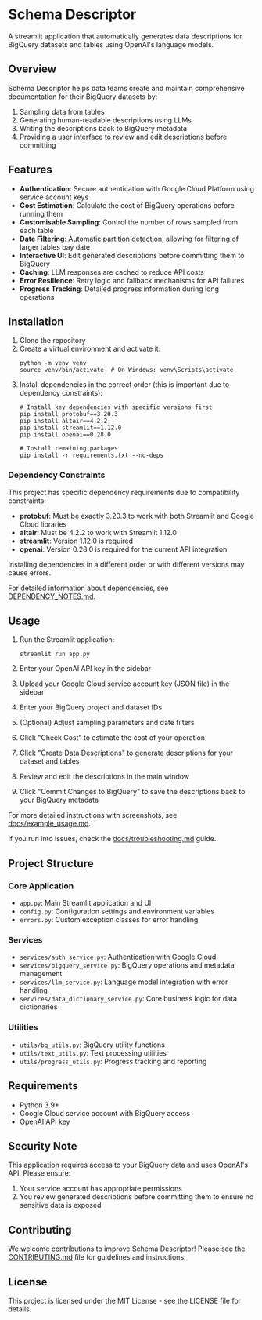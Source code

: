 # Schema Descriptor

A streamlit application that automatically generates data descriptions for BigQuery datasets and tables using OpenAI's language models.

## Overview

Schema Descriptor helps data teams create and maintain comprehensive documentation for their BigQuery datasets by:

1. Sampling data from tables
2. Generating human-readable descriptions using LLMs
3. Writing the descriptions back to BigQuery metadata
4. Providing a user interface to review and edit descriptions before committing

## Features

- **Authentication**: Secure authentication with Google Cloud Platform using service account keys
- **Cost Estimation**: Calculate the cost of BigQuery operations before running them
- **Customisable Sampling**: Control the number of rows sampled from each table
- **Date Filtering**: Automatic partition detection, allowing for filtering of larger tables bay date
- **Interactive UI**: Edit generated descriptions before committing them to BigQuery
- **Caching**: LLM responses are cached to reduce API costs
- **Error Resilience**: Retry logic and fallback mechanisms for API failures
- **Progress Tracking**: Detailed progress information during long operations

## Installation

1. Clone the repository
2. Create a virtual environment and activate it:
   ```
   python -m venv venv
   source venv/bin/activate  # On Windows: venv\Scripts\activate
   ```
3. Install dependencies in the correct order (this is important due to dependency constraints):
   ```
   # Install key dependencies with specific versions first
   pip install protobuf==3.20.3
   pip install altair==4.2.2
   pip install streamlit==1.12.0
   pip install openai==0.28.0
   
   # Install remaining packages
   pip install -r requirements.txt --no-deps
   ```

### Dependency Constraints

This project has specific dependency requirements due to compatibility constraints:

- **protobuf**: Must be exactly 3.20.3 to work with both Streamlit and Google Cloud libraries
- **altair**: Must be 4.2.2 to work with Streamlit 1.12.0
- **streamlit**: Version 1.12.0 is required
- **openai**: Version 0.28.0 is required for the current API integration

Installing dependencies in a different order or with different versions may cause errors.

For detailed information about dependencies, see [DEPENDENCY_NOTES.md](DEPENDENCY_NOTES.md).

## Usage

1. Run the Streamlit application:
   ```
   streamlit run app.py
   ```

2. Enter your OpenAI API key in the sidebar

3. Upload your Google Cloud service account key (JSON file) in the sidebar

4. Enter your BigQuery project and dataset IDs

5. (Optional) Adjust sampling parameters and date filters

6. Click "Check Cost" to estimate the cost of your operation

7. Click "Create Data Descriptions" to generate descriptions for your dataset and tables

8. Review and edit the descriptions in the main window

9. Click "Commit Changes to BigQuery" to save the descriptions back to your BigQuery metadata

For more detailed instructions with screenshots, see [docs/example_usage.md](docs/example_usage.md).

If you run into issues, check the [docs/troubleshooting.md](docs/troubleshooting.md) guide.

## Project Structure

### Core Application
- `app.py`: Main Streamlit application and UI
- `config.py`: Configuration settings and environment variables
- `errors.py`: Custom exception classes for error handling

### Services
- `services/auth_service.py`: Authentication with Google Cloud
- `services/bigquery_service.py`: BigQuery operations and metadata management
- `services/llm_service.py`: Language model integration with error handling
- `services/data_dictionary_service.py`: Core business logic for data dictionaries

### Utilities
- `utils/bq_utils.py`: BigQuery utility functions
- `utils/text_utils.py`: Text processing utilities
- `utils/progress_utils.py`: Progress tracking and reporting

## Requirements

- Python 3.9+
- Google Cloud service account with BigQuery access
- OpenAI API key

## Security Note

This application requires access to your BigQuery data and uses OpenAI's API. Please ensure:

1. Your service account has appropriate permissions
2. You review generated descriptions before committing them to ensure no sensitive data is exposed

## Contributing

We welcome contributions to improve Schema Descriptor! Please see the [CONTRIBUTING.md](CONTRIBUTING.md) file for guidelines and instructions.

## License

This project is licensed under the MIT License - see the LICENSE file for details.